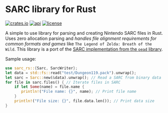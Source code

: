 # SARC library for Rust

[![crates.io](https://img.shields.io/crates/v/sarc-rs)](https://crates.io/crates/sarc-rs)
[![api](https://img.shields.io/badge/api-rustdoc-558b2f)](https://docs.rs/sarc-rs/)
[![license](https://img.shields.io/crates/l/sarc-rs)](https://spdx.org/licenses/GPL-3.0-or-later.html)

A simple to use library for parsing and creating Nintendo SARC files in Rust.
Uses zero allocation parsing and *handles file alignment requirements for common
formats and games* like `The Legend of Zelda: Breath of the Wild`. This library
is a port of the
[SARC implementation from the `oead` library](https://github.com/zeldamods/oead/blob/master/src/sarc.cpp).

Sample usage:

```rust
use sarc_rs::{Sarc, SarcWriter};
let data = std::fs::read("test/Dungeon119.pack").unwrap();
let sarc = Sarc::new(&data).unwrap(); // Read a SARC from binary data
for file in sarc.files() { // Iterate files in SARC
    if let Some(name) = file.name {
       println!("File name: {}", name); // Print file name
    }
    println!("File size: {}", file.data.len()); // Print data size
}
```
